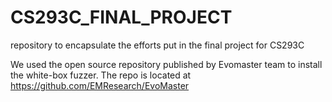 # CS293C_FINAL_PROJECT
repository to encapsulate the efforts put in the final project for CS293C

We used the open source repository published by Evomaster team to install the white-box fuzzer. The repo is located at https://github.com/EMResearch/EvoMaster
